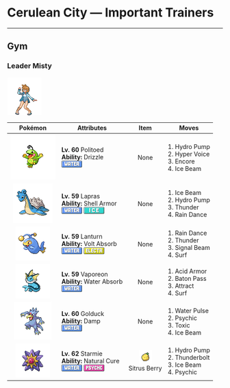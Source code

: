# Cerulean City — Important Trainers


---

## Gym

### Leader Misty

![Leader Misty](../../assets/important_trainers/misty.png "Leader Misty")

| Pokémon | Attributes | Item | Moves |
|:-------:|------------|:----:|-------|
| ![Politoed](../../assets/sprites/politoed/front.gif "If POLIWAG and POLIWHIRL hear its echoing cry, they respond by gathering from far and wide.") | **Lv. 60** Politoed<br>**Ability:** <span class="tooltip" title="The Pokémon makes it rain if it appears in battle.">Drizzle</span><br>![water](../../assets/types/water.png "Water") | None | 1. <span class="tooltip" title="The foe is blasted by a huge volume of water launched under great pressure. ">Hydro Pump</span><br>2. <span class="tooltip" title="The user lets loose a horribly echoing shout with the power to inflict damage.">Hyper Voice</span><br>3. <span class="tooltip" title="The user compels the foe to keep using only the move it last used for three to seven turns.">Encore</span><br>4. <span class="tooltip" title="The foe is struck with an icy-cold beam of energy. It may also freeze the target solid.">Ice Beam</span> |
| ![Lapras](../../assets/sprites/lapras/front.gif "They have gentle hearts. Because they rarely fight, many have been caught. Their number has dwindled.") | **Lv. 59** Lapras<br>**Ability:** <span class="tooltip" title="The Pokémon is protected against critical hits.">Shell Armor</span><br>![water](../../assets/types/water.png "Water") ![ice](../../assets/types/ice.png "Ice") | None | 1. <span class="tooltip" title="The foe is struck with an icy-cold beam of energy. It may also freeze the target solid.">Ice Beam</span><br>2. <span class="tooltip" title="The foe is blasted by a huge volume of water launched under great pressure. ">Hydro Pump</span><br>3. <span class="tooltip" title="A wicked thunderbolt is dropped on the foe to inflict damage. It may also leave the target paralyzed.">Thunder</span><br>4. <span class="tooltip" title="The user summons a heavy rain that falls for five turns, powering up Water- type moves.">Rain Dance</span> |
| ![Lanturn](../../assets/sprites/lanturn/front.gif "The light it emits is so bright that it can illuminate the sea’s surface from a depth of over three miles.") | **Lv. 59** Lanturn<br>**Ability:** <span class="tooltip" title="Restores HP if hit by an Electric-type move.">Volt Absorb</span><br>![water](../../assets/types/water.png "Water") ![electric](../../assets/types/electric.png "Electric") | None | 1. <span class="tooltip" title="The user summons a heavy rain that falls for five turns, powering up Water- type moves.">Rain Dance</span><br>2. <span class="tooltip" title="A wicked thunderbolt is dropped on the foe to inflict damage. It may also leave the target paralyzed.">Thunder</span><br>3. <span class="tooltip" title="The user attacks with a sinister beam of light. It may also confuse the target. ">Signal Beam</span><br>4. <span class="tooltip" title="It swamps the entire battlefield with a giant wave. It can also be used for crossing water.">Surf</span> |
| ![Vaporeon](../../assets/sprites/vaporeon/front.gif "When VAPOREON’s fins begin to vibrate, it is a sign that rain will come within a few hours.") | **Lv. 59** Vaporeon<br>**Ability:** <span class="tooltip" title="Restores HP if hit by a Water-type move.">Water Absorb</span><br>![water](../../assets/types/water.png "Water") | None | 1. <span class="tooltip" title="The user alters its cellular structure to liquefy itself, sharply raising its Defense stat.">Acid Armor</span><br>2. <span class="tooltip" title="The user switches places with a party Pokémon in waiting, passing along any stat changes.">Baton Pass</span><br>3. <span class="tooltip" title="If it is the opposite gender of the user, the foe becomes infatuated and less likely to attack.">Attract</span><br>4. <span class="tooltip" title="It swamps the entire battlefield with a giant wave. It can also be used for crossing water.">Surf</span> |
| ![Golduck](../../assets/sprites/golduck/front.gif "When it swims at full speed using its long, webbed limbs, its forehead somehow begins to glow.") | **Lv. 60** Golduck<br>**Ability:** <span class="tooltip" title="Prevents combatants from self-destructing.">Damp</span><br>![water](../../assets/types/water.png "Water") | None | 1. <span class="tooltip" title="The user attacks the foe with a pulsing blast of water. It may also confuse the foe.">Water Pulse</span><br>2. <span class="tooltip" title="The foe is hit by a strong telekinetic force. It may also reduce the foe’s Sp. Def stat.">Psychic</span><br>3. <span class="tooltip" title="A move that leaves the target badly poisoned. Its poison damage worsens every turn.">Toxic</span><br>4. <span class="tooltip" title="The foe is struck with an icy-cold beam of energy. It may also freeze the target solid.">Ice Beam</span> |
| ![Starmie](../../assets/sprites/starmie/front.gif "The middle section of its body is called the core. It glows in a different color each time it is seen.") | **Lv. 62** Starmie<br>**Ability:** <span class="tooltip" title="All status problems heal when it switches out.">Natural Cure</span><br>![water](../../assets/types/water.png "Water") ![psychic](../../assets/types/psychic.png "Psychic") | ![Sitrus Berry](../../assets/items/sitrus_berry.png "Sitrus Berry")<br><span class="tooltip" title="It may be used or held by a Pokémon to heal the user’s HP a little.">Sitrus Berry</span> | 1. <span class="tooltip" title="The foe is blasted by a huge volume of water launched under great pressure. ">Hydro Pump</span><br>2. <span class="tooltip" title="A strong electric blast is loosed at the foe. It may also leave the foe paralyzed.">Thunderbolt</span><br>3. <span class="tooltip" title="The foe is struck with an icy-cold beam of energy. It may also freeze the target solid.">Ice Beam</span><br>4. <span class="tooltip" title="The foe is hit by a strong telekinetic force. It may also reduce the foe’s Sp. Def stat.">Psychic</span> |



